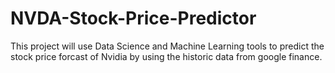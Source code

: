 ﻿# NVDA-Stock-Price-Predictor
This project will use Data Science and Machine Learning tools to predict the stock price forcast of Nvidia by using the historic data from google finance.
